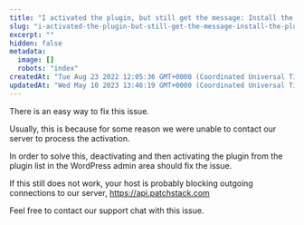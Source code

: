 ```yaml
---
title: "I activated the plugin, but still get the message: Install the plugin to activate the firewall"
slug: "i-activated-the-plugin-but-still-get-the-message-install-the-plugin-to-activate-the-firewall"
excerpt: ""
hidden: false
metadata: 
  image: []
  robots: "index"
createdAt: "Tue Aug 23 2022 12:05:36 GMT+0000 (Coordinated Universal Time)"
updatedAt: "Wed May 10 2023 13:46:19 GMT+0000 (Coordinated Universal Time)"
---
```

There is an easy way to fix this issue.

Usually, this is because for some reason we were unable to contact our server to process the activation.

In order to solve this, deactivating and then activating the plugin from the plugin list in the WordPress admin area should fix the issue.

If this still does not work, your host is probably blocking outgoing connections to our server, <a href="https://api.patchstack.com" target="_blank">https\://api.patchstack.com</a>

Feel free to contact our support chat with this issue.
